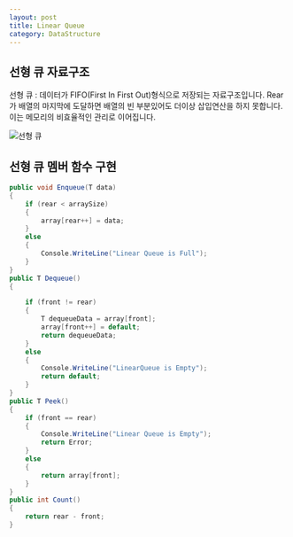 ```yaml
---
layout: post
title: Linear Queue
category: DataStructure
---
```


## 선형 큐 자료구조

선형 큐 : 데이터가 FIFO(First In First Out)형식으로 저장되는 자료구조입니다.
Rear가 배열의 마지막에 도달하면 배열의 빈 부분있어도 더이상 삽입연산을 하지 못합니다.
이는 메모리의 비효율적인 관리로 이어집니다.

![선형 큐](https://media.geeksforgeeks.org/wp-content/uploads/20220816162225/Queue.png)

## 선형 큐 멤버 함수 구현

~~~c#
public void Enqueue(T data)
{
    if (rear < arraySize)
    {
        array[rear++] = data;
    }
    else
    {
        Console.WriteLine("Linear Queue is Full");
    }
}
public T Dequeue()
{

    if (front != rear)
    {
        T dequeueData = array[front];
        array[front++] = default;
        return dequeueData;
    }
    else
    {
        Console.WriteLine("LinearQueue is Empty");
        return default;
    }
}
public T Peek()
{
    if (front == rear)
    {
        Console.WriteLine("Linear Queue is Empty");
        return Error;
    }
    else
    {
        return array[front];
    }
}
public int Count()
{
    return rear - front;
}
~~~